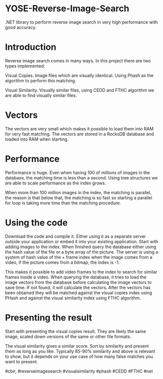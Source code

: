 # YOSE-Reverse-Image-Search
.NET library to perform reverse image search in very high performance with good accuracy.

# Introduction
Reverse image search comes in many ways. In this project there are two types implemented:

Visual Copies. Image files which are visually identical. Using Phash as the algorithm to perform this matching.

Visual Similarity. Visually similar files, using CEDD and FTHC algorithm we are able to find visually similar files.

# Vectors
The vectors are very small which makes it possible to load them into RAM for very fast matching.
The vectors are stored in a RocksDB database and loaded into
RAM when starting.

# Performance
Performance is huge. Even when having 100 of millions of images in the database, the matching time is less than a second. Using tree structures we are able to scale performance as the index grows.

When more than 100 million images in the index, the matching is parallel, the reason is that below that, the matching is so fast so starting a parallel for loop is taking more time than the matching procedure.

# Using the code
Download the code and compile it. Either using it as a separate server outside your application or embed it into your existing application. Start with adding images to the index. When finished query the database either using the hash value of the file or a byte array of the picture.
The server is using a system of hash value of the + frame index when the image comes from
a video, if the picture comes from a bitmap, the index is -1.

This makes it possible to add video frames to the index to search for similar frames inside a video. When querying the database, it tries to load the image vectors from
the database before calculating the image vectors to save time. If not found, it will calculate the vectors. After the vectors has been obtained they will
be matched against the visual copies index using PHash and against the visual similarity index using FTHC algorithm.

# Presenting the result
Start with presenting the visual copies result. They are likely the same image, scaled down versions of the same or
other file formats.

The visual similarity gives a similar score. Sort by similarity and present them as long as you like. Typically 85-90% similarity and above is relevant to show, but it depends on your use case of how many false matches you want to present.

#cbir, #reverseimagesearch #visualsimilarity #phash #CEDD #FTHC #net
